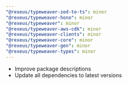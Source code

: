 ```yaml
---
"@rexeus/typeweaver-zod-to-ts": minor
"@rexeus/typeweaver-hono": minor
"@rexeus/typeweaver": minor
"@rexeus/typeweaver-aws-cdk": minor
"@rexeus/typeweaver-clients": minor
"@rexeus/typeweaver-core": minor
"@rexeus/typeweaver-gen": minor
"@rexeus/typeweaver-types": minor
---
```


- Improve package descriptions
- Update all dependencies to latest versions
